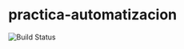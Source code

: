 # practica-automatizacion
![Build Status](https://github.com/jesus/practica-automatizacion/actions/workflows/build.yml/badge.svg)